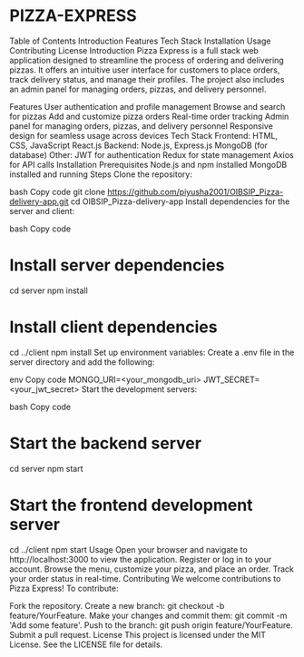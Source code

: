 # PIZZA-EXPRESS

Table of Contents
Introduction
Features
Tech Stack
Installation
Usage
Contributing
License
Introduction
Pizza Express is a full stack web application designed to streamline the process of ordering and delivering pizzas. It offers an intuitive user interface for customers to place orders, track delivery status, and manage their profiles. The project also includes an admin panel for managing orders, pizzas, and delivery personnel.

Features
User authentication and profile management
Browse and search for pizzas
Add and customize pizza orders
Real-time order tracking
Admin panel for managing orders, pizzas, and delivery personnel
Responsive design for seamless usage across devices
Tech Stack
Frontend:
HTML, CSS, JavaScript
React.js
Backend:
Node.js, Express.js
MongoDB (for database)
Other:
JWT for authentication
Redux for state management
Axios for API calls
Installation
Prerequisites
Node.js and npm installed
MongoDB installed and running
Steps
Clone the repository:

bash
Copy code
git clone https://github.com/piyusha2001/OIBSIP_Pizza-delivery-app.git
cd OIBSIP_Pizza-delivery-app
Install dependencies for the server and client:

bash
Copy code
# Install server dependencies
cd server
npm install

# Install client dependencies
cd ../client
npm install
Set up environment variables:
Create a .env file in the server directory and add the following:

env
Copy code
MONGO_URI=<your_mongodb_uri>
JWT_SECRET=<your_jwt_secret>
Start the development servers:

bash
Copy code
# Start the backend server
cd server
npm start

# Start the frontend development server
cd ../client
npm start
Usage
Open your browser and navigate to http://localhost:3000 to view the application.
Register or log in to your account.
Browse the menu, customize your pizza, and place an order.
Track your order status in real-time.
Contributing
We welcome contributions to Pizza Express! To contribute:

Fork the repository.
Create a new branch: git checkout -b feature/YourFeature.
Make your changes and commit them: git commit -m 'Add some feature'.
Push to the branch: git push origin feature/YourFeature.
Submit a pull request.
License
This project is licensed under the MIT License. See the LICENSE file for details.

